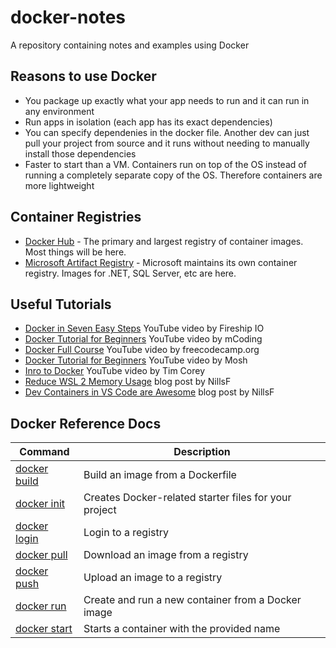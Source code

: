 # docker-notes

A repository containing notes and examples using Docker

## Reasons to use Docker

- You package up exactly what your app needs to run and it can run in any environment
- Run apps in isolation (each app has its exact dependencies)
- You can specify dependenies in the docker file.  Another dev can just pull your project from source and it runs without needing to manually install those dependencies
- Faster to start than a VM.  Containers run on top of the OS instead of running a completely separate copy of the OS.  Therefore containers are more lightweight

## Container Registries

- [Docker Hub](https://hub.docker.com/) - The primary and largest registry of container images.  Most things will be here.
- [Microsoft Artifact Registry](https://mcr.microsoft.com/) - Microsoft maintains its own container registry.  Images for .NET, SQL Server, etc are here.

## Useful Tutorials

- [Docker in Seven Easy Steps](https://www.youtube.com/watch?v=gAkwW2tuIqE) YouTube video by Fireship IO
- [Docker Tutorial for Beginners](https://www.youtube.com/watch?v=b0HMimUb4f0) YouTube video by mCoding
- [Docker Full Course](https://www.youtube.com/watch?v=fqMOX6JJhGo) YouTube video by freecodecamp.org
- [Docker Tutorial for Beginners](https://www.youtube.com/watch?v=pTFZFxd4hOI&t=1656s) YouTube video by Mosh
- [Inro to Docker](https://www.youtube.com/watch?v=WcQ3-M4-jik) YouTube video by Tim Corey
- [Reduce WSL 2 Memory Usage](https://blog.nillsf.com/index.php/2021/05/09/reduce-windows-subsystem-for-linux-2-memory-usage/) blog post by NillsF
- [Dev Containers in VS Code are Awesome](https://blog.nillsf.com/index.php/2021/05/19/development-containers-in-visual-studio-code-are-awesome/) blog post by NillsF

## Docker Reference Docs

| **Command**                                                                 | **Description**                                       |
|-----------------------------------------------------------------------------|-------------------------------------------------------|
| [docker build](https://docs.docker.com/reference/cli/docker/image/build/)   | Build an image from a Dockerfile                      |
| [docker init](https://docs.docker.com/reference/cli/docker/init/)           | Creates Docker-related starter files for your project |
| [docker login](https://docs.docker.com/reference/cli/docker/login/)         | Login to a registry                                   |
| [docker pull](https://docs.docker.com/reference/cli/docker/image/pull/)     | Download an image from a registry                     |
| [docker push](https://docs.docker.com/reference/cli/docker/image/push/)     | Upload an image to a registry                         |
| [docker run](https://docs.docker.com/reference/cli/docker/container/run/)   | Create and run a new container from a Docker image    |
| [docker start](https://docs.docker.com/reference/cli/docker/container/run/) | Starts a container with the provided name             |
